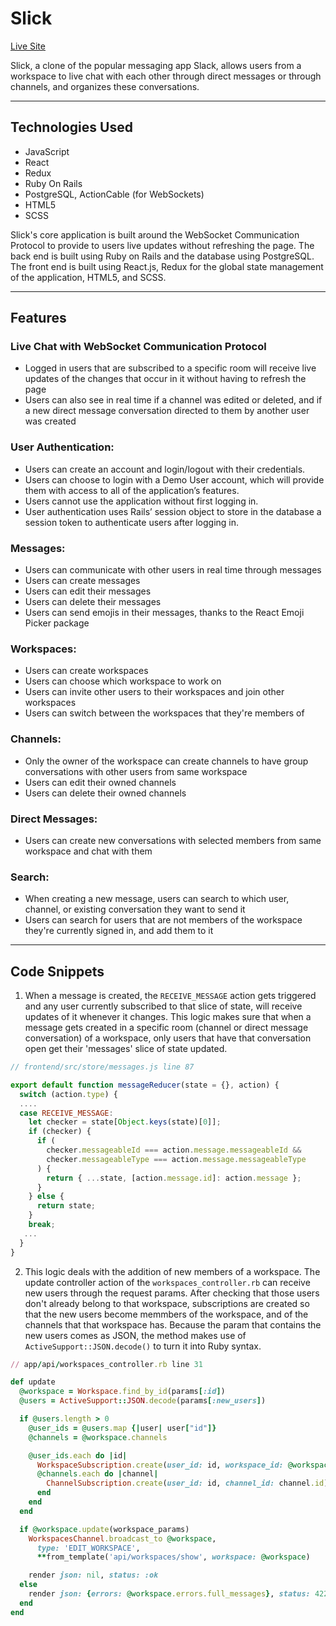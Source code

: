 # Slick

[Live Site](https://slick-ngn1.onrender.com/)

Slick, a clone of the popular messaging app Slack, allows users from a workspace to live chat with each other through direct messages or through channels, and organizes these conversations.

---

## Technologies Used

 - JavaScript
 - React
 - Redux
 - Ruby On Rails
 - PostgreSQL, ActionCable (for WebSockets)
 - HTML5
 - SCSS

Slick's core application is built around the WebSocket Communication Protocol to provide to users live updates without refreshing the page. The back end is built using Ruby on Rails and the database using PostgreSQL. The front end is built using React.js, Redux for the global state management of the application, HTML5, and SCSS.

---

## Features

### Live Chat with WebSocket Communication Protocol

 - Logged in users that are subscribed to a specific room will receive live updates of the changes that occur in it without having to refresh the page
 - Users can also see in real time if a channel was edited or deleted, and if a new direct message conversation directed to them by another user was created 

### User Authentication: 

- Users can create an account and login/logout with their credentials.
- Users can choose to login with a Demo User account, which will provide them with access to all of the application’s features.
- Users cannot use the application without first logging in.
- User authentication uses Rails’ session object to store in the database a session token to authenticate users after logging in.

### Messages:

 - Users can communicate with other users in real time through messages
 - Users can create messages
 - Users can edit their messages
 - Users can delete their messages
 - Users can send emojis in their messages, thanks to the React Emoji Picker package

### Workspaces:

 - Users can create workspaces
 - Users can choose which workspace to work on
 - Users can invite other users to their workspaces and join other workspaces
 - Users can switch between the workspaces that they're members of

### Channels:

 - Only the owner of the workspace can create channels to have group conversations with other users from same workspace
 - Users can edit their owned channels
 - Users can delete their owned channels

### Direct Messages: 

 - Users can create new conversations with selected members from same workspace and chat with them

### Search:

 - When creating a new message, users can search to which user, channel, or existing conversation they want to send it
 - Users can search for users that are not members of the workspace they're currently signed in, and add them to it

---

## Code Snippets

1. When a message is created, the ```RECEIVE_MESSAGE``` action gets triggered and any user currently subscribed to that slice of state, will receive updates of it whenever it changes. This logic makes sure that when a message gets created in a specific room (channel or direct message conversation) of a workspace, only users that have that conversation open get their 'messages' slice of state updated.

```javascript
// frontend/src/store/messages.js line 87

export default function messageReducer(state = {}, action) {
  switch (action.type) { 
  ....  
  case RECEIVE_MESSAGE:
    let checker = state[Object.keys(state)[0]];
    if (checker) {
      if (
        checker.messageableId === action.message.messageableId &&
        checker.messageableType === action.message.messageableType
      ) {
        return { ...state, [action.message.id]: action.message };
      }
    } else {
      return state;
    }
    break;      
   ...
  }
}

```

2. This logic deals with the addition of new members of a workspace. The update controller action of the ```workspaces_controller.rb``` can receive new users through the request params. After checking that those users don't already belong to that workspace, subscriptions are created so that the new users become memmbers of the workspace, and of the channels that that workspace has. Because the param that contains the new users comes as JSON, the method makes use of ```ActiveSupport::JSON.decode()``` to turn it into Ruby syntax.

```ruby
// app/api/workspaces_controller.rb line 31

def update 
  @workspace = Workspace.find_by_id(params[:id]) 
  @users = ActiveSupport::JSON.decode(params[:new_users])

  if @users.length > 0
    @user_ids = @users.map {|user| user["id"]} 
    @channels = @workspace.channels

    @user_ids.each do |id|
      WorkspaceSubscription.create(user_id: id, workspace_id: @workspace.id)
      @channels.each do |channel|
        ChannelSubscription.create(user_id: id, channel_id: channel.id)
      end
    end
  end

  if @workspace.update(workspace_params)
    WorkspacesChannel.broadcast_to @workspace,
      type: 'EDIT_WORKSPACE',
      **from_template('api/workspaces/show', workspace: @workspace)

    render json: nil, status: :ok
  else
    render json: {errors: @workspace.errors.full_messages}, status: 422
  end
end 

```




